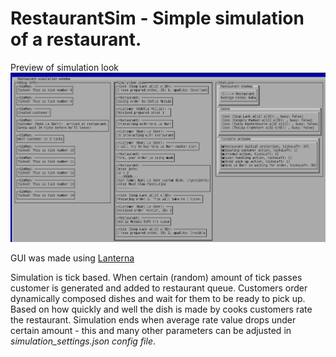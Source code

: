 # RestaurantSim - Simple simulation of a restaurant.

Preview of simulation look
<img src="Docs/preview1.png" alt="Simulation preview"/>

GUI was made using [Lanterna](https://github.com/mabe02/lanterna)

Simulation is tick based. When certain (random) amount of tick passes customer is generated and added to restaurant queue. Customers order dynamically composed dishes and wait for them to be ready to pick up. Based on how quickly and well the dish is made by cooks customers rate the restaurant. Simulation ends when average rate value drops under certain amount - this and many other parameters can be adjusted in *simulation_settings.json config file*.   